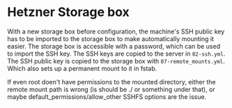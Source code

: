 # Hetzner Storage box

With a new storage box before configuration, the machine's SSH public key has to be imported to the storage box to make automatically mounting it easier. The storage box is accessible with a password, which can be used to import the SSH key. The SSH keys are copied to the server in `02-ssh.yml`. The SSH public key is copied to the storage box with `07-remote_mounts.yml`. Which also sets up a permanent mount to it in fstab.

If even root doen't have permissions to the mounted directory, either the remote mount path is wrong (is should be ./ or something under that), or maybe default_permissions/allow_other SSHFS options are the issue.
